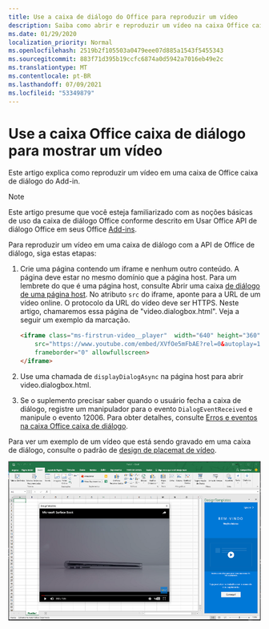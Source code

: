 ```yaml
---
title: Use a caixa de diálogo do Office para reproduzir um vídeo
description: Saiba como abrir e reproduzir um vídeo na caixa Office caixa de diálogo
ms.date: 01/29/2020
localization_priority: Normal
ms.openlocfilehash: 2519b2f105503a0479eee07d885a1543f5455343
ms.sourcegitcommit: 883f71d395b19ccfc6874a0d5942a7016eb49e2c
ms.translationtype: MT
ms.contentlocale: pt-BR
ms.lasthandoff: 07/09/2021
ms.locfileid: "53349879"
---
```

# <a name="use-the-office-dialog-box-to-show-a-video"></a>Use a caixa Office caixa de diálogo para mostrar um vídeo

Este artigo explica como reproduzir um vídeo em uma caixa de Office caixa de diálogo do Add-in.

> [!NOTE]
> Este artigo presume que você esteja familiarizado com as noções básicas de uso da caixa de diálogo Office conforme descrito em Usar Office API de diálogo Office em seus Office [Add-ins](dialog-api-in-office-add-ins.md).

Para reproduzir um vídeo em uma caixa de diálogo com a API de Office de diálogo, siga estas etapas:

1. Crie uma página contendo um iframe e nenhum outro conteúdo. A página deve estar no mesmo domínio que a página host. Para um lembrete do que é uma página host, consulte Abrir uma caixa [de diálogo de uma página host](dialog-api-in-office-add-ins.md#open-a-dialog-box-from-a-host-page). No atributo `src` do iframe, aponte para a URL de um vídeo online. O protocolo da URL do vídeo deve ser HTTPS. Neste artigo, chamaremos essa página de "video.dialogbox.html". Veja a seguir um exemplo da marcação.

    ```HTML
    <iframe class="ms-firstrun-video__player"  width="640" height="360"
        src="https://www.youtube.com/embed/XVfOe5mFbAE?rel=0&autoplay=1"
        frameborder="0" allowfullscreen>
    </iframe>
    ```

2. Use uma chamada de `displayDialogAsync` na página host para abrir video.dialogbox.html.
3. Se o suplemento precisar saber quando o usuário fecha a caixa de diálogo, registre um manipulador para o evento `DialogEventReceived` e manipule o evento 12006. Para obter detalhes, consulte [Erros e eventos na caixa Office caixa de diálogo](dialog-handle-errors-events.md).

Para ver um exemplo de um vídeo que está sendo gravado em uma caixa de diálogo, consulte o padrão de [design de placemat de vídeo](../design/first-run-experience-patterns.md#video-placemat).

![Captura de tela mostrando um vídeo que está sendo exibido em uma caixa de diálogo do Excel.](../images/video-placemats-dialog-open.png)
